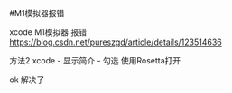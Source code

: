#M1模拟器报错

xcode M1模拟器 报错
https://blog.csdn.net/pureszgd/article/details/123514636

方法2 
xcode - 显示简介 - 勾选 使用Rosetta打开

ok 解决了
